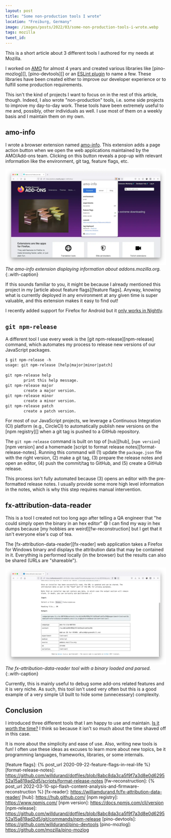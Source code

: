 ```yaml
---
layout: post
title: "Some non-production tools I wrote"
location: "Freiburg, Germany"
image: /images/posts/2022/03/some-non-production-tools-i-wrote.webp
tags: mozilla
tweet_id:
---
```


This is a short article about 3 different tools I authored for my needs at
Mozilla.

I worked on [AMO][] for almost 4 years and created various libraries like
[pino-mozlog][], [pino-devtools][] or an [ESLint plugin][eslint-plugin-amo] to
name a few. These libraries have been created either to improve our developer
experience or to fulfill some production requirements.

This isn't the kind of projects I want to focus on in the rest of this article,
though. Indeed, I also wrote "non-production" tools, i.e. some side projects to
improve my day-to-day work. These tools have been extremely useful to me and,
possibly, other individuals as well. I use most of them on a weekly basis and I
maintain them on my own.

## amo-info

I wrote a browser extension named [amo-info][]. This extension adds a page
action button when we open the web applications maintained by the AMO/Add-ons
team. Clicking on this button reveals a pop-up with relevant information like
the environment, git tag, feature flags, etc.

![](/images/posts/2022/03/amo-info.webp)
_The amo-info extension displaying information about addons.mozilla.org._
{:.with-caption}

If this sounds familiar to you, it might be because I already mentioned this
project in my [article about feature flags][feature flags]. Anyway, knowing what
is currently deployed in any environment at any given time is super valuable,
and this extension makes it easy to find out!

I recently added support for Firefox for Android but it [only works in
Nightly][android-extensions].

## `git npm-release`

A different tool I use every week is the [git npm-release][npm-release] command,
which automates my process to release new versions of our JavaScript packages.

```
$ git npm-release -h
usage: git npm-release [help|major|minor|patch]

git npm-release help
        print this help message.
git npm-release major
        create a major version.
git npm-release minor
        create a minor version.
git npm-release patch
        create a patch version.
```

For most of our JavaScript projects, we leverage a Continuous Integration (CI)
platform (e.g., CircleCI) to automatically publish new versions on the [npm
registry][] when a git tag is pushed to a GitHub repository.

The `git npm-release` command is built on top of [`hub`][hub], [`npm
version`][npm version] and a homemade [script to format release
notes][format-release-notes]. Running this command will (1) update the
`package.json` file with the right version, (2) make a git tag, (3) prepare the
release notes and open an editor, (4) push the commit/tag to GitHub, and (5)
create a GitHub release.

This process isn't fully automated because (3) opens an editor with the
pre-formatted release notes. I usually provide some more high level information
in the notes, which is why this step requires manual intervention.

## fx-attribution-data-reader

This is a tool I created not too long ago after telling a QA engineer that "he
could simply open the binary in an hex editor" 😅 I can find my way in hex dumps
because [my hobbies are weird][fw-reconstruction] but I get that it isn't
everyone else's cup of tea.

The [fx-attribution-data-reader][fx-reader] web application takes a Firefox for
Windows binary and displays the attribution data that may be contained in it.
Everything is performed locally (in the browser) but the results can also be
shared (URLs are "shareable").

![](/images/posts/2022/03/fx-reader.webp)
_The fx-attribution-data-reader tool with a binary loaded and parsed._
{:.with-caption}

Currently, this is mainly useful to debug some add-ons related features and it
is very niche. As such, this tool isn't used very often but this is a good
example of a very simple UI built to hide some (unnecessary) complexity.

## Conclusion

I introduced three different tools that I am happy to use and maintain. [Is it
worth the time?](https://xkcd.com/1205/) I think so because it isn't so much
about the time shaved off in this case.

It is more about the simplicity and ease of use. Also, writing new tools is fun!
I often use these ideas as excuses to learn more about new topics, be it
programming languages, frameworks, libraries, or some internals.

[amo-info]: https://addons.mozilla.org/en-US/firefox/addon/amo-info/
[amo]: https://addons.mozilla.org/
[android-extensions]: https://blog.mozilla.org/addons/2020/09/29/expanded-extension-support-in-firefox-for-android-nightly/
[eslint-plugin-amo]: https://github.com/mozilla/eslint-plugin-amo

[feature flags]: {% post_url 2020-09-22-feature-flags-in-real-life %}
[format-release-notes]: https://github.com/willdurand/dotfiles/blob/8abc8da3ca5f9f7a3d8e0d629552a15a819ad2d5/scripts/format-release-notes
[fw-reconstruction]: {% post_url 2022-03-10-spi-flash-content-analysis-and-firmware-reconstruction %}
[fx-reader]: https://williamdurand.fr/fx-attribution-data-reader/
[hub]: https://hub.github.com/
[npm registry]: https://www.npmjs.com/
[npm version]: https://docs.npmjs.com/cli/version
[npm-release]: https://github.com/willdurand/dotfiles/blob/8abc8da3ca5f9f7a3d8e0d629552a15a819ad2d5/git/commands/npm-release
[pino-devtools]: https://github.com/willdurand/pino-devtools
[pino-mozlog]: https://github.com/mozilla/pino-mozlog
